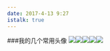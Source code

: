 ```yaml
---
date: 2017-4-13 9:27
istalk: true
---
```

###我的几个常用头像
![](http://oobqca768.bkt.clouddn.com/1032092U1-16.jpg)![](http://oobqca768.bkt.clouddn.com/20143111951881860.jpg)![](http://oobqca768.bkt.clouddn.com/a6i2nz3655427143340.jpg)![](http://oobqca768.bkt.clouddn.com/10320a2J-18.jpg)![](http://oobqca768.bkt.clouddn.com/u=4114681385,2013523109&fm=23&gp=0.jpg)
